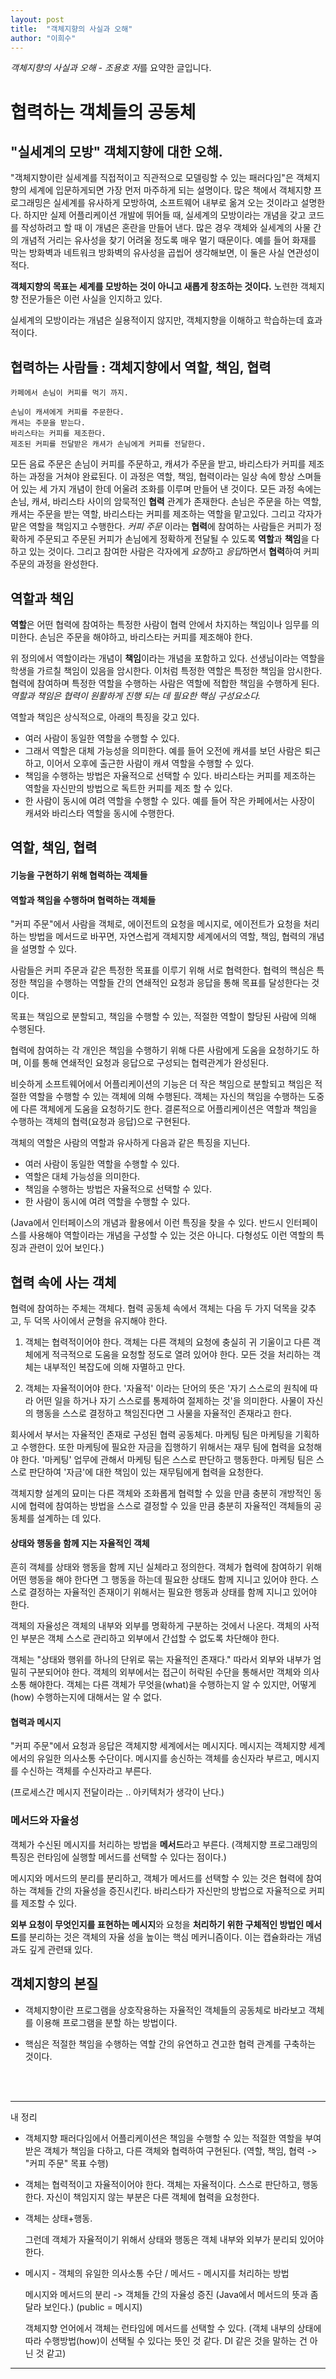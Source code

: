```yaml
---
layout: post
title:  "객체지향의 사실과 오해"
author: "이희수"
---
```


*객체지향의 사실과 오해 - 조용호 저*를 요약한 글입니다.

# 협력하는 객체들의 공동체

## "실세계의 모방" 객체지향에 대한 오해. 

"객체지향이란 실세계를 직접적이고 직관적으로 모델링할 수 있는 패러다임"은 객체지향의 세계에 입문하게되면 가장 먼저 마주하게 되는 설명이다. 많은 책에서 객체지향 프로그래밍은 실세계를 유사하게 모방하여, 소프트웨어 내부로 옮겨 오는 것이라고 설명한다. 하지만 실제 어플리케이션 개발에 뛰어들 때, 실세계의 모방이라는 개념을 갖고 코드를 작성하려고 할 때 이 개념은 혼란을 만들어 낸다. 많은 경우 객체와 실세계의 사물 간의 개념적 거리는 유사성을 찾기 어려울 정도록 매우 멀기 때문이다. 예를 들어 화재를 막는 방화벽과 네트워크 방화벽의 유사성을 곱씹어 생각해보면, 이 둘은 사실 연관성이 적다.

**객체지향의 목표는 세계를 모방하는 것이 아니고 새롭게 창조하는 것이다.** 노련한 객체지향 전문가들은 이런 사실을 인지하고 있다.

실세계의 모방이라는 개념은 실용적이지 않지만, 객체지향을 이해하고 학습하는데 효과적이다.


## 협력하는 사람들 : 객체지향에서 역할, 책임, 협력

```
카페에서 손님이 커피를 먹기 까지.

손님이 캐셔에게 커피를 주문한다.
캐셔는 주문을 받는다.
바리스타는 커피를 제조한다.
제조된 커피를 전달받은 캐셔가 손님에게 커피를 전달한다.
```

모든 음료 주문은 손님이 커피를 주문하고, 캐셔가 주문을 받고, 바리스타가 커피를 제조하는 과정을 거쳐야 완료된다. 이 과정은 역할, 책임, 협력이라는 일상 속에 항상 스며들어 있는 세 가지 개념이 한데 어울려 조화를 이루며 만들어 낸 것이다. 모든 과정 속에는 손님, 캐셔, 바리스타 사이의 암묵적인 **협력** 관계가 존재한다. 손님은 주문을 하는 역할, 캐셔는 주문을 받는 역할, 바리스타는 커피를 제조하는 역할을 맡고있다. 그리고 각자가 맡은 역할을 책임지고 수행한다. *커피 주문* 이라는 **협력**에 참여하는 사람들은 커피가 정확하게 주문되고 주문된 커피가 손님에게 정확하게 전달될 수 있도록 **역할**과 **책임**을 다하고 있는 것이다. 그리고 참여한 사람은 각자에게 *요청*하고 *응답*하면서 **협력**하여 커피 주문의 과정을 완성한다.

## 역할과 책임

**역할**은 어떤 협력에 참여하는 특정한 사람이 협력 안에서 차지하는 책임이나 임무를 의미한다. 손님은 주문을 해야하고, 바리스타는 커피를 제조해야 한다.

위 정의에서 역할이라는 개념이 **책임**이라는 개념을 포함하고 있다. 선생님이라는 역할을 학생을 가르칠 책임이 있음을 암시한다. 이처럼 특정한 역할은 특정한 책임을 암시한다.협력에 참여하며 특정한 역할을 수행하는 사람은 역할에 적합한 책임을 수행하게 된다. *역할과 책임은 협력이 원활하게 진행 되는 데 필요한 핵심 구성요소다.*

역할과 책임은 상식적으로, 아래의 특징을 갖고 있다.

* 여러 사람이 동일한 역할을 수행할 수 있다.
* 그래서 역할은 대체 가능성을 의미한다. 예를 들어 오전에 캐셔를 보던 사람은 퇴근하고, 이어서 오후에 출근한 사람이 캐셔 역할을 수행할 수 있다.
* 책임을 수행하는 방법은 자율적으로 선택할 수 있다. 바리스타는 커피를 제조하는 역할을 자신만의 방법으로 독트한 커피를 제조 할 수 있다.
* 한 사람이 동시에 여려 역할을 수행할 수 있다. 예를 들어 작은 카페에서는 사장이 캐셔와 바리스타 역할을 동시에 수행한다.

## 역할, 책임, 협력

#### 기능을 구현하기 위해 협력하는 객체들
#### 역할과 책임을 수행하며 협력하는 객체들

"커피 주문"에서 사람을 객체로, 에이전트의 요청을 메시지로, 에이전트가 요청을 처리하는 방법을 메서드로 바꾸면, 자연스럽게 객체지향 세계에서의 역할, 책임, 협력의 개념을 설명할 수 있다.

사람들은 커피 주문과 같은 특정한 목표를 이루기 위해 서로 협력한다. 협력의 핵심은 특정한 책임을 수행하는 역할들 간의 연쇄적인 요청과 응답을 통해 목표를 달성한다는 것이다.

목표는 책임으로 분할되고, 책임을 수행할 수 있는, 적절한 역할이 할당된 사람에 의해 수행된다.

협력에 참여하는 각 개인은 책임을 수행하기 위해 다른 사람에게 도움을 요청하기도 하며, 이를 통해 연쇄적인 요청과 응답으로 구성되는 협력관계가 완성된다.

비슷하게 소프트웨어에서 어플리케이션의 기능은 더 작은 책임으로 분할되고 책임은 적절한 역할을 수행할 수 있는 객체에 의해 수행된다. 객체는 자신의 책임을 수행하는 도중에 다른 객체에게 도움을 요청하기도 한다. 결론적으로 어플리케이션은 역할과 책임을 수행하는 객체의 협력(요청과 응답)으로 구현된다.

객체의 역할은 사람의 역할과 유사하게 다음과 같은 특징을 지닌다.

* 여러 사람이 동일한 역할을 수행할 수 있다.
* 역할은 대체 가능성을 의미한다.
* 책임을 수행하는 방법은 자율적으로 선택할 수 있다.
* 한 사람이 동시에 여려 역할을 수행할 수 있다.

(Java에서 인터페이스의 개념과 활용에서 이런 특징을 찾을 수 있다. 반드시 인터페이스를 사용해야 역할이라는 개념을 구성할 수 있는 것은 아니다. 다형성도 이런 역할의 특징과 관련이 있어 보인다.)

## 협력 속에 사는 객체

협력에 참여하는 주체는 객체다. 협력 공동체 속에서 객체는 다음 두 가지 덕목을 갖추고, 두 덕목 사이에서 균형을 유지해야 한다.

1. 객체는 협력적이어야 한다.
    객체는 다른 객체의 요청에 충실히 귀 기울이고 다른 객체에게 적극적으로 도움을 요청할 정도로 열려 있어야 한다. 모든 것을 처리하는 객체는 내부적인 복잡도에 의해 자멸하고 만다.

2. 객체는 자율적이어야 한다.
    '자율적' 이라는 단어의 뜻은 '자기 스스로의 원칙에 따라 어떤 일을 하거나 자기 스스로를 통제하여 절제하는 것'을 의미한다. 사물이 자신의 행동을 스스로 결정하고 책임진다면 그 사물을 자율적인 존재라고 한다.

회사에서 부서는 자율적인 존재로 구성된 협력 공동체다. 마케팅 팀은 마케팅을 기획하고 수행한다. 또한 마케팅에 필요한 자금을 집행하기 위해서는 재무 팀에 협력을 요청해야 한다. '마케팅' 업무에 관해서 마케팅 팀은 스스로 판단하고 행동한다. 마케팅 팀은 스스로 판단하여 '자금'에 대한 책임이 있는 재무팀에게 협력을 요청한다.

객체지향 설계의 묘미는 다른 객체와 조화롭게 협력할 수 있을 만큼 충분히 개방적인 동시에 협력에 참여하는 방법을 스스로 결정할 수 있을 만큼 충분히 자율적인 객체들의 공동체를 설계하는 데 있다.

#### 상태와 행동을 함께 지는 자율적인 객체

흔히 객체를 상태와 행동을 함께 지닌 실체라고 정의한다. 객체가 협력에 참여하기 위해 어떤 행동을 해야 한다면 그 행동을 하는데 필요한 상태도 함께 지니고 있어야 한다. 스스로 결정하는 자율적인 존재이기 위해서는 필요한 행동과 상태를 함께 지니고 있어야 한다.

객체의 자율성은 객체의 내부와 외부를 명확하게 구분하는 것에서 나온다. 객체의 사적인 부분은 객체 스스로 관리하고 외부에서 간섭할 수 없도록 차단해야 한다.

객체는 "상태와 행위를 하나의 단위로 묶는 자율적인 존재다." 따라서 외부와 내부가 엄밀히 구분되어야 한다. 객체의 외부에서는 접근이 허락된 수단을 통해서만 객체와 의사소통 해야한다. 객체는 다른 객체가 무엇을(what)을 수행하는지 알 수 있지만, 어떻게(how) 수행하는지에 대해서는 알 수 없다.

#### 협력과 메시지

"커피 주문"에서 요청과 응답은 객체지향 세계에서는 메시지다. 메시지는 객체지향 세계에서의 유일한 의사소통 수단이다. 메시지를 송신하는 객체를 송신자라 부르고, 메시지를 수신하는 객체를 수신자라고 부른다.

(프로세스간 메시지 전달이라는 .. 아키텍처가 생각이 난다.)

### 메서드와 자율성

객체가 수신된 메시지를 처리하는 방법을 **메서드**라고 부른다. (객체지향 프로그래밍의 특징은 런타임에 실행할 메서드를 선택할 수 있다는 점이다.)

메시지와 메서드의 분리를 분리하고, 객체가 메서드를 선택할 수 있는 것은 협력에 참여하는 객체들 간의 자율성을 증진시킨다. 바리스타가 자신만의 방법으로 자율적으로 커피를 제조할 수 있다.

**외부 요청이 무엇인지를 표현하는 메시지**와 요청을 **처리하기 위한 구체적인 방법인 메서드**를 분리하는 것은 객체의 자율 성을 높이는 핵심 메커니즘이다. 이는 캡슐화라는 개념과도 깊게 관련돼 있다.


## 객체지향의 본질

* 객체지향이란 프로그램을 상호작용하는 자율적인 객체들의 공동체로 바라보고 객체를 이용해 프로그램을 분할 하는 방법이다.

* 핵심은 적절한 책임을 수행하는 역할 간의 유연하고 견고한 협력 관계를 구축하는 것이다.

<br>
<br>

---
내 정리

* 객체지향 패러다임에서 어플리케이션은 책임을 수행할 수 있는 적절한 역할을 부여 받은 객체가 책임을 다하고, 다른 객체와 협력하여 구현된다. (역할, 책임, 협력 -> "커피 주문" 목표 수행)

* 객체는 협력적이고 자율적이어야 한다. 객체는 자율적이다. 스스로 판단하고, 행동한다. 자신이 책임지지 않는 부분은 다른 객체에 협력을 요청한다.

* 객체는 상태+행동.
    
    그런데 객체가 자율적이기 위해서 상태와 행동은 객체 내부와 외부가 분리되 있어야 한다.


* 메시지 - 객체의 유일한 의사소통 수단 / 메서드 - 메시지를 처리하는 방법
    
    메시지와 메서드의 분리 -> 객체들 간의 자율성 증진 (Java에서 메서드의 뜻과 좀 달라 보인다.) (public = 메시지)

    객체지향 언어에서 객체는 런타임에 메서드를 선택할 수 있다. (객체 내부의 상태에 따라 수행방법(how)이 선택될 수 있다는 뜻인 것 같다. DI 같은 것을 말하는 건 아닌 것 같고)

---